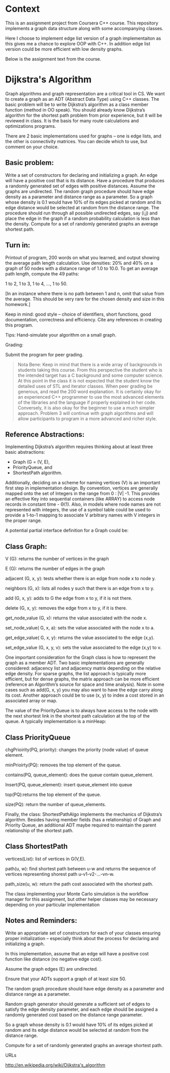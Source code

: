 Context
=======

This is an assignment project from Coursera C++ course.
This repository implements a graph data structure along with some accompanying classes.

Here I choose to implement edge list version of a graph implementaiton as this gives me a chance to explore OOP with C++.
In addition edge list version could be more efficient with low density graphs.

Below is the assignment text from the course.

Dijkstra's Algorithm
====================

Graph algorithms and graph representation are a critical tool in CS. We want to create a graph as an ADT (Abstract Data Type) using C++ classes. The basic problem will be to write Dijkstra’s algorithm as a class member function (method in OO speak). You should already know Dijkstra’s algorithm for the shortest path problem from prior experience, but it will be reviewed in class. It is the basis for many route calculations and optimizations programs.

There are 2 basic implementations used for graphs – one is edge lists, and the other is connectivity matrices. You can decide which to use, but comment on your choice.

Basic problem:  
--------------

Write a set of constructors for declaring and initializing a graph. An edge will have a positive cost that is its distance. Have a procedure that produces a randomly generated set of edges with positive distances.  Assume the graphs are undirected. The random graph procedure should have edge density as a parameter and distance range as a parameter. So a graph whose density is 0.1 would have 10% of its edges picked at random and its edge distance would be selected at random from the distance range. The procedure should run through all possible undirected edges, say (i,j) and place the edge in the graph if a random probability calculation is less than the density. Compute for a set of randomly generated graphs an average shortest path.

Turn in:  
--------

Printout of program, 200 words on what you learned, and output showing the average path length calculation. Use densities: 20% and 40% on a graph of 50 nodes with a distance range of 1.0 to 10.0.   To get an average path length, compute the 49 paths:

1 to 2, 1 to 3, 1 to 4, …, 1 to 50.

[In an instance where there is no path between 1 and n, omit that value from the average. This should be very rare for the chosen density and size in this homework.]

Keep in mind: good style – choice of identifiers, short functions, good documentation, correctness and efficiency. Cite any references in creating this program.

Tips:  Hand-simulate your algorithm on a small graph.

Grading:

Submit the program for peer grading.

> Nota Bene:  Keep in mind that there is a wide array of backgrounds in students taking this course. From this perspective the student who is the intended target has a C background and some computer science. At this point in the class it is not expected that the student know the detailed uses of STL and iterator classes. When peer grading be generous, and read the 200 word explanation. It is certainly okay for an experienced C++ programmer to use the most advanced elements of the libraries and the language if properly explained in her code. Conversely, it is also okay for the beginner to use a much simpler approach.  Problem 3 will continue with graph algorithms and will allow participants to program in a more advanced and richer style.

Reference Abstractions:  
-----------------------

Implementing Dijkstra’s algorithm requires thinking about at least three basic abstractions: 

- Graph (G = (V, E), 
- PriorityQueue, and 
- ShortestPath algorithm.  

Additionally, deciding on a scheme for naming vertices (V) is an important first step in implementation design. By convention, vertices are generally mapped onto the set of Integers in the range from 0 : |V| -1.  This provides an effective Key into sequential containers (like ARRAY) to access node records in constant time - Θ(1). Also, in models where node names are not represented with integers, the use of a symbol table could be used to provide a 1-to-1 mapping to associate V arbitrary names with V integers in the proper range.

A potential partial interface definition for a Graph could be:

Class Graph:
------------

V (G): returns the number of vertices in the graph

E (G): returns the number of edges in the graph

adjacent (G, x, y): tests whether there is an edge from node x to node y.

neighbors (G, x): lists all nodes y such that there is an edge from x to y.

add (G, x, y): adds to G the edge from x to y, if it is not there.

delete (G, x, y): removes the edge from x to y, if it is there.

get_node_value (G, x): returns the value associated with the node x.

set_node_value( G, x, a): sets the value associated with the node x to a.

get_edge_value( G, x, y): returns the value associated to the edge (x,y).

set_edge_value (G, x, y, v): sets the value associated to the edge (x,y) to v.

One important consideration for the Graph class is how to represent the graph as a member ADT. Two basic implementations are generally considered: adjacency list and adjacency matrix depending on the relative edge density. For sparse graphs, the list approach is typically more efficient, but for dense graphs, the matrix approach can be more efficient (reference an Algorithm’s source for space and time analysis). Note in some cases such as add(G, x, y) you may also want to have the edge carry along its cost. Another approach could be to use (x, y) to index a cost stored in an associated array or map.

The value of the PriorityQueue is to always have access to the node with the next shortest link in the shortest path calculation at the top of the queue. A typically implementation is a minHeap:

Class PriorityQueue
-------------------

chgPrioirity(PQ, priority): changes the priority (node value) of queue element.

minPrioirty(PQ): removes the top element of the queue.

contains(PQ, queue_element): does the queue contain queue_element.

Insert(PQ, queue_element): insert queue_element into queue

top(PQ):returns the top element of the queue.

size(PQ): return the number of queue_elements.

Finally, the class: ShortestPathAlgo implements the mechanics of Dijkstra’s algorithm. Besides having member fields (has a relationship) of Graph and Priority Queue, an additional ADT maybe required to maintain the parent relationship of the shortest path.

Class ShortestPath
------------------

vertices(List): list of vertices in G(V,E).

path(u, w): find shortest path between u-w and returns the sequence of vertices representing shorest path u-v1-v2-…-vn-w.

path_size(u, w): return the path cost associated with the shortest path.

The class implementing your Monte Carlo simulation is the workflow manager for this assignment, but other helper classes may be necessary depending on your particular implementation

Notes and Reminders:
--------------------

Write an appropriate set of constructors for each of your classes ensuring proper initialization – especially think about the process for declaring and initializing a graph.

In this implementation, assume that an edge will have a positive cost function like distance (no negative edge cost).

Assume the graph edges (E)  are undirected.

Ensure that your ADTs support a graph of at least size 50.

The random graph procedure should have edge density as a parameter and distance range as a parameter.

Random graph generator should generate a sufficient set of edges to satisfy the edge density parameter, and each edge should be assigned a randomly generated cost based on the distance range parameter.

So a graph whose density is 0.1 would have 10% of its edges picked at random and its edge distance would be selected at random from the distance range.

Compute for a set of randomly generated graphs an average shortest path.

URLs

http://en.wikipedia.org/wiki/Dijkstra's_algorithm